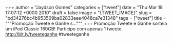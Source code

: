 
+++
author = "Jaydson Gomes"
categories = ["tweet"]
date = "Thu Mar 18 17:07:12 +0000 2010"
draft = false
image = "{TWEET_IMAGE}"
slug = "bd34276bc4b953509ba02833aee4048ca7e31348"
tags = ["tweet"]
title = """Promoção Tweete e Ganhe s..."""
+++
Promoção Tweete e Ganhe sorteia um iPod Classic 160GB! Participe com apenas 1 tweete. http://bit.ly/tweeteganhe #tweeteganhe
